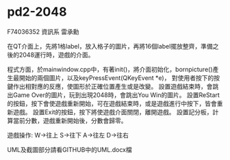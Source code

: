 # pd2-2048

F74036352 資訊系 雷承勳

在QT介面上，先將1格label，放入格子的圖片，再將16個label擺放整齊，準備之後的2048運行時，遊戲的介面。

程式方面，於mainwindow.cpp中，有著init()，將介面初始化，bornpicture()產生最開始的兩個圖片，以及keyPressEvent(QKeyEvent *e)，
對使用者按下的按鍵作出相對應的反應，使圖形於正確位置產生或是改變。
設置遊戲結束時，會跳出Game Over的圖片，玩到出現2048時，會跳出You Win的圖片。
設置ReStart的按鈕，按下會使遊戲重新開始，可在遊戲結束時，或是遊戲進行中按下，皆會重新遊戲。
設置Exit的按鈕，按下將使遊戲介面關閉，離開遊戲。
設置記分板，計算當前分數，遊戲重新開始後，分數會歸零。

遊戲操作:
W->往上
S->往下
A->往左
D->往右

UML及截圖部分請看GITHUB中的UML.docx檔
